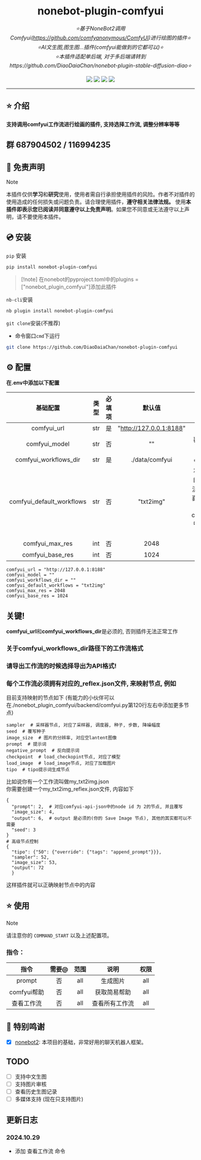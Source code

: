 <div align="center">

# nonebot-plugin-comfyui

_⭐基于NoneBot2调用Comfyui(https://github.com/comfyanonymous/ComfyUI)进行绘图的插件⭐_  
_⭐AI文生图,图生图...插件(comfyui能做到的它都可以)⭐_  
_⭐本插件适配单后端, 对于多后端请转到https://github.com/DiaoDaiaChan/nonebot-plugin-stable-diffusion-diao⭐_

<a href="https://www.python.org/downloads/release/python-390/"><img src="https://img.shields.io/badge/python-3.10+-blue"></a>  <a href=""><img src="https://img.shields.io/badge/QQ-437012661-yellow"></a> <a href="https://github.com/Cvandia/nonebot-plugin-game-torrent/blob/main/LICENCE"><img src="https://img.shields.io/badge/license-MIT-blue"></a> <a href="https://v2.nonebot.dev/"><img src="https://img.shields.io/badge/Nonebot2-2.2.0+-red"></a>

</div>

---

## ⭐ 介绍

**支持调用comfyui工作流进行绘画的插件, 支持选择工作流, 调整分辨率等等**
## 群 687904502 / 116994235

## 📜 免责声明

> [!note]
> 本插件仅供**学习**和**研究**使用，使用者需自行承担使用插件的风险。作者不对插件的使用造成的任何损失或问题负责。请合理使用插件，**遵守相关法律法规。**
使用**本插件即表示您已阅读并同意遵守以上免责声明**。如果您不同意或无法遵守以上声明，请不要使用本插件。


## 💿 安装

`pip` 安装

```bash
pip install nonebot-plugin-comfyui
```
> [!note] 在nonebot的pyproject.toml中的plugins = ["nonebot_plugin_comfyui"]添加此插件

`nb-cli`安装
```bash
nb plugin install nonebot-plugin-comfyui
```

`git clone`安装(不推荐)

- 命令窗口`cmd`下运行
```bash
git clone https://github.com/DiaoDaiaChan/nonebot-plugin-comfyui
```

## ⚙️ 配置

**在.env中添加以下配置**

|      基础配置      | 类型  | 必填项 |           默认值           |                                     说明                                     |
|:--------------:|:---:|:---:|:-----------------------:|:--------------------------------------------------------------------------:|
|  comfyui_url   | str |  是  | "http://127.0.0.1:8188" |                                comfyui后端地址                                 |
|comfyui_model| str |  否  |           ""            |                              覆写加载模型节点的时候使用的模型                              |
|  comfyui_workflows_dir  | str |  是  |     ./data/comfyui      |                                comfyui工作流路径                                |
| comfyui_default_workflows | str |  否  |        "txt2img"        | 不传入工作流参数的时候默认使用的工作流名称(请你自己准备喜欢的工作流, 或者复制本仓库中的comfyui_work_flows中的工作流来学习使用) |
|  comfyui_max_res  | int |  否  |          2048           |                                 最大分辨率 ^ 2                                  |
| comfyui_base_res | int |  否  |          1024           |                                 基础分辨率 ^ 2                                  |


```env
comfyui_url = "http://127.0.0.1:8188"
comfyui_model = ""
comfyui_workflows_dir = ""
comfyui_default_workflows = "txt2img"
comfyui_max_res = 2048
comfyui_base_res = 1024
```

## 关键!
**comfyui_url**和**comfyui_workflows_dir**是必须的, 否则插件无法正常工作
### 关于comfyui_workflows_dir路径下的工作流格式
### 请导出工作流的时候选择导出为API格式!
### 每个工作流必须拥有对应的_reflex.json文件, 来映射节点, 例如
目前支持映射的节点如下 (有能力的小伙伴可以在./nonebot_plugin_comfyui/backend/comfyui.py第120行左右中添加更多节点)
```
sampler  # 采样器节点, 对应了采样器, 调度器, 种子, 步数, 降噪幅度
seed  # 覆写种子
image_size  # 图片的分辨率, 对应空lantent图像
prompt  # 提示词
negative_prompt  # 反向提示词
checkpoint  # load_checkopint节点, 对应了模型
load_image  # load_image节点, 对应了加载图片
tipo  # tipo提示词生成节点
```
比如说你有一个工作流叫做my_txt2img.json  
你需要创建一个my_txt2img_reflex.json文件, 内容如下
````
{
  "prompt": 2,  # 对应comfyui-api-json中的node id 为 2的节点, 并且覆写
  "image_size": 4,
  "output": 6,  # output 是必须的(你的 Save Image 节点), 其他的其实都可以不需要
  "seed": 3
}
# 高级节点控制
{
  "tipo": {"50": {"override": {"tags": "append_prompt"}}},
  "sampler": 52,
  "image_size": 53,
  "output": 72
  }
````
这样插件就可以正确映射节点中的内容
## ⭐ 使用

> [!note]
> 请注意你的 `COMMAND_START` 以及上述配置项。

### 指令：

|    指令     | 需要@ | 范围 |   说明    |权限|
|:---------:|:---:|:---:|:-------:|:---:|
|  prompt   |  否  |all|  生成图片   |all|
| comfyui帮助 |  否  |all| 获取简易帮助  |all|
|   查看工作流   |  否  |all| 查看所有工作流 |all|


## 💝 特别鸣谢

- [x] [nonebot2](https://github.com/nonebot/nonebot2): 本项目的基础，非常好用的聊天机器人框架。

## TODO
- [ ] 支持中文生图
- [ ] 支持图片审核
- [ ] 查看历史生图记录
- [ ] 多媒体支持 (现在只支持图片)

## 更新日志
### 2024.10.29 
- 添加 查看工作流 命令